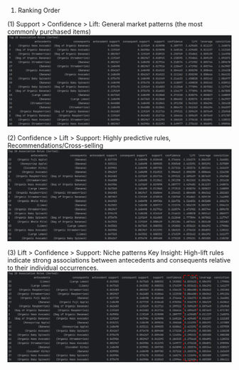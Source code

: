 1. Ranking Order

(1) Support > Confidence > Lift: General market patterns (the most commonly purchased items)
![Example Image](https://github.com/Suki0418/Instacart-Market-Basket-Analysis/blob/main/images/support-confidence-lift.png?raw=true)

(2) Confidence > Lift > Support: Highly predictive rules, Recommendations/Cross-selling
![Example Image](https://github.com/Suki0418/Instacart-Market-Basket-Analysis/blob/main/images/confidence-lift-support.png?raw=true)

(3) Lift > Confidence > Support: Niche patterns 
Key Insight: High-lift rules indicate strong associations between antecedents and consequents relative to their individual occurrences.
![Example Image](https://github.com/Suki0418/Instacart-Market-Basket-Analysis/blob/main/images/lift-confidence-support.png?raw=true)
